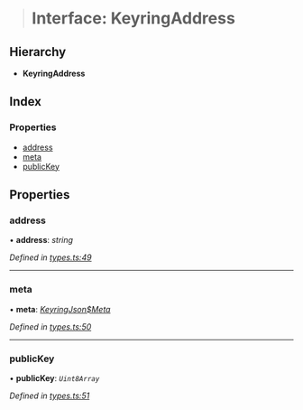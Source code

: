 > # Interface: KeyringAddress

## Hierarchy

* **KeyringAddress**

## Index

### Properties

* [address](_types_.keyringaddress.md#address)
* [meta](_types_.keyringaddress.md#meta)
* [publicKey](_types_.keyringaddress.md#publickey)

## Properties

###  address

• **address**: *string*

*Defined in [types.ts:49](https://github.com/polkadot-js/ui/blob/a5dde02/packages/ui-keyring/src/types.ts#L49)*

___

###  meta

• **meta**: *[KeyringJson$Meta](_types_.keyringjson_meta.md)*

*Defined in [types.ts:50](https://github.com/polkadot-js/ui/blob/a5dde02/packages/ui-keyring/src/types.ts#L50)*

___

###  publicKey

• **publicKey**: *`Uint8Array`*

*Defined in [types.ts:51](https://github.com/polkadot-js/ui/blob/a5dde02/packages/ui-keyring/src/types.ts#L51)*